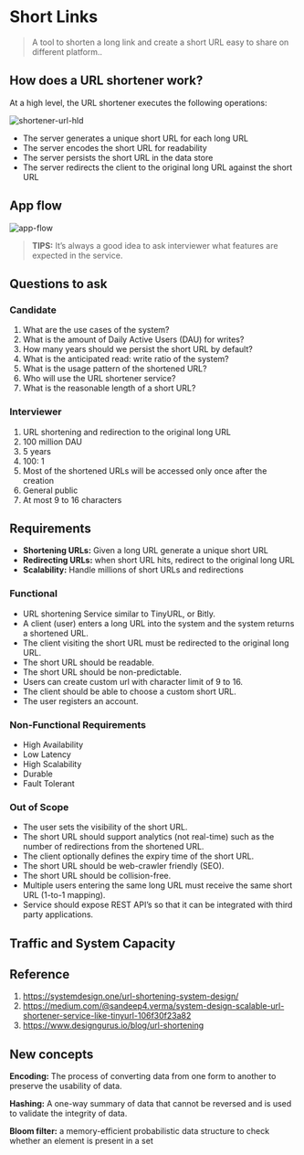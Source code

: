 # Short Links

> A tool to shorten a long link and create a short URL easy to share on different platform..

## How does a URL shortener work?

At a high level, the URL shortener executes the following operations:

![shortener-url-hld](https://github.com/user-attachments/assets/ab3a3fc5-cca8-4205-961f-4f85ddd31560)

- The server generates a unique short URL for each long URL
- The server encodes the short URL for readability
- The server persists the short URL in the data store
- The server redirects the client to the original long URL against the short URL

## App flow

![app-flow](https://github.com/user-attachments/assets/f7bd7cde-b4b5-4a22-bd7f-fb1fd4d2125d)

> **TIPS:** It’s always a good idea to ask interviewer what features are expected in the service.

## Questions to ask

### Candidate

1. What are the use cases of the system?
2. What is the amount of Daily Active Users (DAU) for writes?
3. How many years should we persist the short URL by default?
4. What is the anticipated read: write ratio of the system?
5. What is the usage pattern of the shortened URL?
6. Who will use the URL shortener service?
7. What is the reasonable length of a short URL?

### Interviewer

1. URL shortening and redirection to the original long URL
2. 100 million DAU
3. 5 years
4. 100: 1
5. Most of the shortened URLs will be accessed only once after the creation
6. General public
7. At most 9 to 16 characters

## Requirements

- **Shortening URLs:** Given a long URL generate a unique short URL
- **Redirecting URLs:** when short URL hits, redirect to the original long URL
- **Scalability:** Handle millions of short URLs and redirections

### Functional

- URL shortening Service similar to TinyURL, or Bitly.
- A client (user) enters a long URL into the system and the system returns a shortened URL.
- The client visiting the short URL must be redirected to the original long URL.
- The short URL should be readable.
- The short URL should be non-predictable.
- Users can create custom url with character limit of 9 to 16.
- The client should be able to choose a custom short URL.
- The user registers an account.

### Non-Functional Requirements

- High Availability
- Low Latency
- High Scalability
- Durable
- Fault Tolerant

### Out of Scope

- The user sets the visibility of the short URL.
- The short URL should support analytics (not real-time) such as the number of redirections from the shortened URL.
- The client optionally defines the expiry time of the short URL.
- The short URL should be web-crawler friendly (SEO).
- The short URL should be collision-free.
- Multiple users entering the same long URL must receive the same short URL (1-to-1 mapping).
- Service should expose REST API’s so that it can be integrated with third party applications.

## Traffic and System Capacity

## Reference

1. https://systemdesign.one/url-shortening-system-design/
2. https://medium.com/@sandeep4.verma/system-design-scalable-url-shortener-service-like-tinyurl-106f30f23a82
3. https://www.designgurus.io/blog/url-shortening

## New concepts

**Encoding:** The process of converting data from one form to another to preserve the usability of data.

**Hashing:** A one-way summary of data that cannot be reversed and is used to validate the integrity of data.

**Bloom filter:** a memory-efficient probabilistic data structure to check whether an element is present in a set
